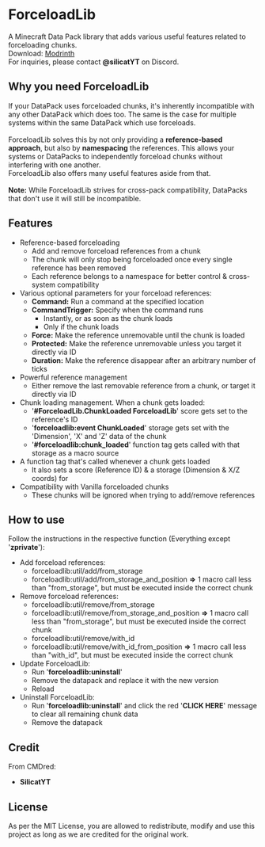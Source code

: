# ForceloadLib
A Minecraft Data Pack library that adds various useful features related to forceloading chunks.\
Download: [Modrinth](https://modrinth.com/datapack/forceloadlib)\
For inquiries, please contact **@silicatYT** on Discord.

## Why you need ForceloadLib
If your DataPack uses forceloaded chunks, it's inherently incompatible with any other DataPack which does too. The same is the case for multiple systems within the same DataPack which use forceloads.\
\
ForceloadLib solves this by not only providing a **reference-based approach**, but also by **namespacing** the references. This allows your systems or DataPacks to independently forceload chunks without interfering with one another.\
ForceloadLib also offers many useful features aside from that.\
\
**Note:** While ForceloadLib strives for cross-pack compatibility, DataPacks that don't use it will still be incompatible.

## Features
- Reference-based forceloading
  - Add and remove forceload references from a chunk
  - The chunk will only stop being forceloaded once every single reference has been removed
  - Each reference belongs to a namespace for better control & cross-system compatibility
- Various optional parameters for your forceload references:
  - **Command:** Run a command at the specified location
  - **CommandTrigger:** Specify when the command runs
    - Instantly, or as soon as the chunk loads
    - Only if the chunk loads
  - **Force:** Make the reference unremovable until the chunk is loaded
  - **Protected:** Make the reference unremovable unless you target it directly via ID
  - **Duration:** Make the reference disappear after an arbitrary number of ticks
- Powerful reference management
  - Either remove the last removable reference from a chunk, or target it directly via ID
- Chunk loading management. When a chunk gets loaded:
  - '**#ForceloadLib.ChunkLoaded ForceloadLib**' score gets set to the reference's ID
  - '**forceloadlib:event ChunkLoaded**' storage gets set with the 'Dimension', 'X' and 'Z' data of the chunk
  - '**#forceloadlib:chunk_loaded**' function tag gets called with that storage as a macro source
- A function tag that's called whenever a chunk gets loaded
  - It also sets a score (Reference ID) & a storage (Dimension & X/Z coords) for 
- Compatibility with Vanilla forceloaded chunks
  - These chunks will be ignored when trying to add/remove references

## How to use
Follow the instructions in the respective function (Everything except '**zprivate**'):
- Add forceload references:
  - forceloadlib:util/add/from_storage
  - forceloadlib:util/add/from_storage_and_position **=>** 1 macro call less than "from_storage", but must be executed inside the correct chunk
- Remove forceload references:
  - forceloadlib:util/remove/from_storage
  - forceloadlib:util/remove/from_storage_and_position **=>** 1 macro call less than "from_storage", but must be executed inside the correct chunk
  - forceloadlib:util/remove/with_id
  - forceloadlib:util/remove/with_id_from_position **=>** 1 macro call less than "with_id", but must be executed inside the correct chunk
- Update ForceloadLib:
  - Run '**forceloadlib:uninstall**'
  - Remove the datapack and replace it with the new version
  - Reload
- Uninstall ForceloadLib:
  - Run '**forceloadlib:uninstall**' and click the red '**CLICK HERE**' message to clear all remaining chunk data
  - Remove the datapack

## Credit
From CMDred:
- **SilicatYT**

## License
As per the MIT License, you are allowed to redistribute, modify and use this project as long as we are credited for the original work.

